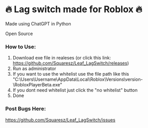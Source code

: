 # 🔥 Lag switch made for Roblox 🔥

Made using ChatGPT in Python

Open Source

### How to Use:
1. Download exe file in realeses (or click this link: https://github.com/Squaresz/Leaf_LagSwitch/releases)
2. Run as administrator
3. If you want to use the whitelist use the file path like this "C:\Users\Username\AppData\Local\Roblox\Versions\version-\RobloxPlayerBeta.exe"
4. If you dont need whitelist just click the "no whitelist" button
5. Done

### Post Bugs Here:
https://github.com/Squaresz/Leaf_LagSwitch/issues
